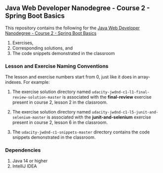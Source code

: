 ## Java Web Developer Nanodegree - Course 2 - Spring Boot Basics
This repository contains the following for the 
[Java Web Developer Nanodegree - Course 2 - Spring Boot Basics](https://www.udacity.com/course/java-developer-nanodegree--nd035)
1. Exercises, 
2. Corresponding solutions, and 
3. The code snippets demonstrated in the classroom

### Lesson and Exercise Naming Conventions
The lesson and exercise numbers start from 0, just like it does in array-indexes. For example:
1. The exercise solution directory named `udacity-jwdnd-c1-l1-final-review-solution-master` is associated with the **final-review** exercise present in course 2, lesson 2 in the classroom. 

1. The exercise solution directory named `udacity-jwdnd-c1-l5-junit-and-selenium-master` is associated with the **junit-and-selenium** exercise present in course 2, lesson 6 in the classroom. 

1. The `udacity-jwdnd-c1-snippets-master` directory contains the code snippets demonstrated in the classroom. 

### Dependencies
1. Java 14 or higher
2. IntelliJ IDEA
